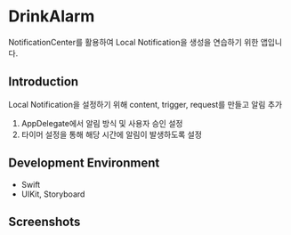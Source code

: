 # DrinkAlarm
NotificationCenter를 활용하여 Local Notification을 생성을 연습하기 위한 앱입니다.

## Introduction
Local Notification을 설정하기 위해 content, trigger, request를 만들고 알림 추가
1. AppDelegate에서 알림 방식 및 사용자 승인 설정
2. 타이머 설정을 통해 해당 시간에 알림이 발생하도록 설정

## Development Environment
* Swift
* UIKit, Storyboard

## Screenshots
